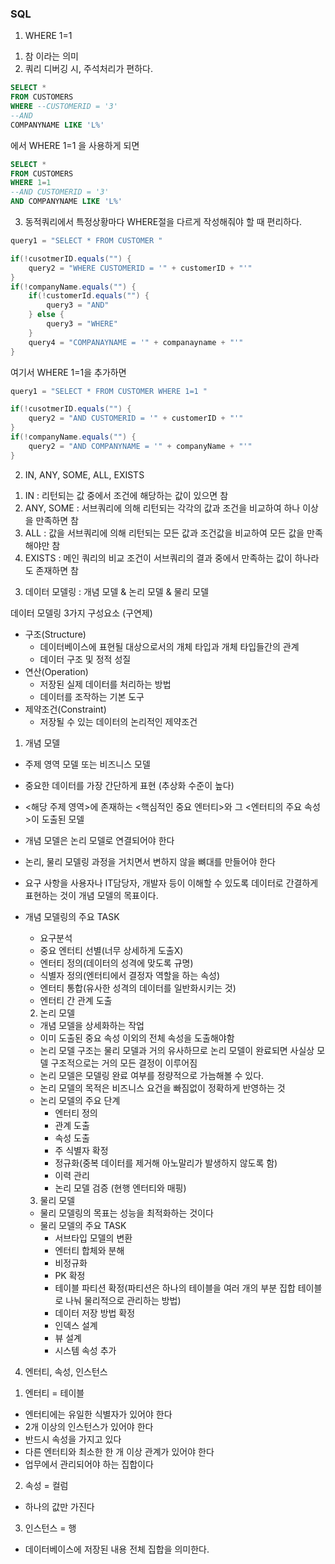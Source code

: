 ### SQL 

1. WHERE 1=1 
1) 참 이라는 의미
2) 쿼리 디버깅 시, 주석처리가 편하다. 

```sql
SELECT * 
FROM CUSTOMERS
WHERE --CUSTOMERID = '3'
--AND
COMPANYNAME LIKE 'L%'
```

에서 WHERE 1=1 을 사용하게 되면

```SQL
SELECT *
FROM CUSTOMERS
WHERE 1=1
--AND CUSTOMERID = '3' 
AND COMPANYNAME LIKE 'L%'
```
3) 동적쿼리에서 특정상황마다 WHERE절을 다르게 작성해줘야 할 때 편리하다.

```JAVA
query1 = "SELECT * FROM CUSTOMER "

if(!cusotmerID.equals("") {
	query2 = "WHERE CUSTOMERID = '" + customerID + "'"
}
if(!companyName.equals("") {
	if(!customerId.equals("") {
    	query3 = "AND"
    } else {
    	query3 = "WHERE"
    }
	query4 = "COMPANAYNAME = '" + companayname + "'"
}
```
여기서 WHERE 1=1을 추가하면 

```JAVA
query1 = "SELECT * FROM CUSTOMER WHERE 1=1 "

if(!cusotmerID.equals("") {
	query2 = "AND CUSTOMERID = '" + customerID + "'"
}
if(!companyName.equals("") {
	query2 = "AND COMPANYNAME = '" + companyName + "'"
}
```

2. IN, ANY, SOME, ALL, EXISTS

1) IN : 리턴되는 값 중에서 조건에 해당하는 값이 있으면 참
2) ANY, SOME : 서브쿼리에 의해 리턴되는 각각의 값과 조건을 비교하여 하나 이상을 만족하면 참
3) ALL : 값을 서브쿼리에 의해 리턴되는 모든 값과 조건값을 비교하여 모든 값을 만족해야만 참
4) EXISTS : 메인 쿼리의 비교 조건이 서브쿼리의 결과 중에서 만족하는 값이 하나라도 존재하면 참

3. 데이터 모델링 : 개념 모델 & 논리 모델 & 물리 모델

데이터 모델링 3가지 구성요소 (구연제)
- 구조(Structure)
  - 데이터베이스에 표현될 대상으로서의 개체 타입과 개체 타입들간의 관계
  - 데이터 구조 및 정적 성질 
- 연산(Operation)
  - 저장된 실제 데이터를 처리하는 방법
  - 데이터를 조작하는 기본 도구
- 제약조건(Constraint)
  - 저장될 수 있는 데이터의 논리적인 제약조건

1) 개념 모델
- 주제 영역 모델 또는 비즈니스 모델 
- 중요한 데이터를 가장 간단하게 표현 (추상화 수준이 높다)
- <해당 주제 영역>에 존재하는 <핵심적인 중요 엔터티>와 그 <엔터티의 주요 속성>이 도출된 모델
- 개념 모델은 논리 모델로 연결되어야 한다
- 논리, 물리 모델링 과정을 거치면서 변하지 않을 뼈대를 만들어야 한다
- 요구 사항을 사용자나 IT담당자, 개발자 등이 이해할 수 있도록 데이터로 간결하게 표현하는 것이 개념 모델의 목표이다.
- 개념 모델링의 주요 TASK 
  - 요구분석
  - 중요 엔터티 선별(너무 상세하게 도출X)
  - 엔터티 정의(데이터의 성격에 맞도록 규명)
  - 식별자 정의(엔터티에서 결정자 역할을 하는 속성)
  - 엔터티 통합(유사한 성격의 데이터를 일반화시키는 것)
  - 엔터티 간 관계 도출

  2) 논리 모델
  - 개념 모델을 상세화하는 작업
  - 이미 도출된 중요 속성 이외의 전체 속성을 도출해야함
  - 논리 모델 구조는 물리 모델과 거의 유사하므로 논리 모델이 완료되면 사실상 모델 구조적으로는 거의 모든 결정이 이루어짐 
  - 논리 모델은 모델링 완료 여부를 정량적으로 가늠해볼 수 있다. 
  - 논리 모델의 목적은 비즈니스 요건을 빠짐없이 정확하게 반영하는 것 
  - 논리 모델의 주요 단계
    - 엔터티 정의
    - 관계 도출
    - 속성 도출
    - 주 식별자 확정
    - 정규화(중복 데이터를 제거해 아노말리가 발생하지 않도록 함)
    - 이력 관리 
    - 논리 모델 검증 (현행 엔터티와 매핑)

  3) 물리 모델
  - 물리 모델링의 목표는 성능을 최적화하는 것이다
  - 물리 모델의 주요 TASK
    - 서브타입 모델의 변환
    - 엔터티 합체와 분해
    - 비정규화
    - PK 확정
    - 테이블 파티션 확정(파티션은 하나의 테이블을 여러 개의 부분 집합 테이블로 나눠 물리적으로 관리하는 방법)
    - 데이터 저장 방법 확정
    - 인덱스 설계
    - 뷰 설계
    - 시스템 속성 추가 

4. 엔터티, 속성, 인스턴스 

1) 엔터티 = 테이블
- 엔터티에는 유일한 식별자가 있어야 한다
- 2개 이상의 인스턴스가 있어야 한다
- 반드시 속성을 가지고 있다
- 다른 엔터티와 최소한 한 개 이상 관계가 있어야 한다
- 업무에서 관리되어야 하는 집합이다
2) 속성 = 컬럼
- 하나의 값만 가진다
3) 인스턴스 = 행
- 데이터베이스에 저장된 내용 전체 집합을 의미한다.


